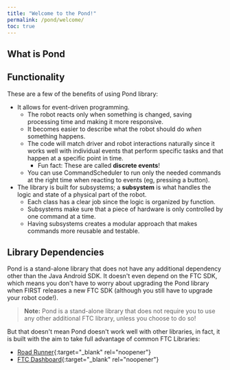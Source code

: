 ```yaml
---
title: "Welcome to the Pond!"
permalink: /pond/welcome/
toc: true
---
```

## What is Pond

## Functionality

These are a few of the benefits of using Pond library:
* It allows for event-driven programming.
  * The robot reacts only when something is changed, saving processing time and making it more responsive.
  * It becomes easier to describe what the robot should do *when* something happens.
  * The code will match driver and robot interactions naturally since it works well with individual events that perform specific tasks and that happen at a specific point in time.
      * Fun fact: These are called **discrete events**!
  * You can use CommandScheduler to run only the needed commands at the right time when reacting to events (eg, pressing a button).
* The library is built for subsystems; a **subsystem** is what handles the logic and state of a physical part of the robot.
  * Each class has a clear job since the logic is organized by function.
  * Subsystems make sure that a piece of hardware is only controlled by one command at a time.
  * Having subsystems creates a modular approach that makes commands more reusable and testable.

## Library Dependencies

Pond is a stand-alone library that does not have any additional dependency other than the Java Android SDK. It doesn't even depend on the FTC SDK, which means you don't have to worry about upgrading the Pond library when FIRST releases a new FTC SDK (although you still have to upgrade your robot code!).

> **Note:** Pond is a stand-alone library that does not require you to use any other additional FTC library, unless you choose to do so!

But that doesn't mean Pond doesn't work well with other libraries, in fact, it is built with the aim to take full advantage of common FTC Libraries:

* [Road Runner](https://rr.brott.dev/){:target="_blank" rel="noopener"}
* [FTC Dashboard](https://acmerobotics.github.io/ftc-dashboard/){:target="_blank" rel="noopener"}
